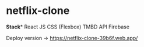 # netflix-clone

********Stack*********
React JS
CSS (Flexbox)
TMBD API
Firebase

Deploy version -> https://netflix-clone-39b6f.web.app/
